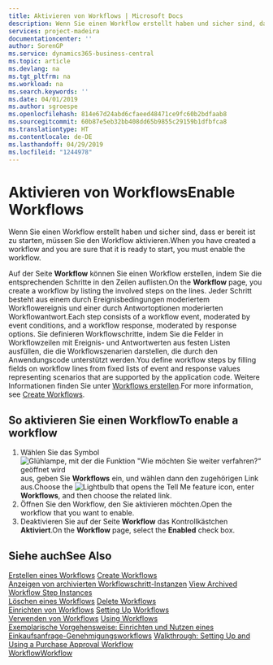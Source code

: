 ```yaml
---
title: Aktivieren von Workflows | Microsoft Docs
description: Wenn Sie einen Workflow erstellt haben und sicher sind, dass er bereit ist zu starten, müssen Sie den Workflow aktivieren.
services: project-madeira
documentationcenter: ''
author: SorenGP
ms.service: dynamics365-business-central
ms.topic: article
ms.devlang: na
ms.tgt_pltfrm: na
ms.workload: na
ms.search.keywords: ''
ms.date: 04/01/2019
ms.author: sgroespe
ms.openlocfilehash: 814e67d24abd6cfaeed48471ce9fc60b2bdfaab8
ms.sourcegitcommit: 60b87e5eb32bb408dd65b9855c29159b1dfbfca8
ms.translationtype: HT
ms.contentlocale: de-DE
ms.lasthandoff: 04/29/2019
ms.locfileid: "1244978"
---
```

# <a name="enable-workflows"></a><span data-ttu-id="a3077-103">Aktivieren von Workflows</span><span class="sxs-lookup"><span data-stu-id="a3077-103">Enable Workflows</span></span>
<span data-ttu-id="a3077-104">Wenn Sie einen Workflow erstellt haben und sicher sind, dass er bereit ist zu starten, müssen Sie den Workflow aktivieren.</span><span class="sxs-lookup"><span data-stu-id="a3077-104">When you have created a workflow and you are sure that it is ready to start, you must enable the workflow.</span></span>  

 <span data-ttu-id="a3077-105">Auf der Seite **Workflow** können Sie einen Workflow erstellen, indem Sie die entsprechenden Schritte in den Zeilen auflisten.</span><span class="sxs-lookup"><span data-stu-id="a3077-105">On the **Workflow** page, you create a workflow by listing the involved steps on the lines.</span></span> <span data-ttu-id="a3077-106">Jeder Schritt besteht aus einem durch Ereignisbedingungen moderiertem Workflowereignis und einer durch Antwortoptionen moderierten Workflowantwort.</span><span class="sxs-lookup"><span data-stu-id="a3077-106">Each step consists of a workflow event, moderated by event conditions, and a workflow response, moderated by response options.</span></span> <span data-ttu-id="a3077-107">Sie definieren Workflowschritte, indem Sie die Felder in Workflowzeilen mit Ereignis- und Antwortwerten aus festen Listen ausfüllen, die die Workflowszenarien darstellen, die durch den Anwendungscode unterstützt werden.</span><span class="sxs-lookup"><span data-stu-id="a3077-107">You define workflow steps by filling fields on workflow lines from fixed lists of event and response values representing scenarios that are supported by the application code.</span></span> <span data-ttu-id="a3077-108">Weitere Informationen finden Sie unter [Workflows erstellen](across-how-to-create-workflows.md).</span><span class="sxs-lookup"><span data-stu-id="a3077-108">For more information, see [Create Workflows](across-how-to-create-workflows.md).</span></span>  

## <a name="to-enable-a-workflow"></a><span data-ttu-id="a3077-109">So aktivieren Sie einen Workflow</span><span class="sxs-lookup"><span data-stu-id="a3077-109">To enable a workflow</span></span>  
1.  <span data-ttu-id="a3077-110">Wählen Sie das Symbol ![Glühlampe, mit der die Funktion "Wie möchten Sie weiter verfahren?“ geöffnet wird](media/ui-search/search_small.png "Wie möchten Sie weiter verfahren?") aus, geben Sie **Workflows** ein, und wählen dann den zugehörigen Link aus.</span><span class="sxs-lookup"><span data-stu-id="a3077-110">Choose the ![Lightbulb that opens the Tell Me feature](media/ui-search/search_small.png "Tell me what you want to do") icon, enter **Workflows**, and then choose the related link.</span></span>  
2.  <span data-ttu-id="a3077-111">Öffnen Sie den Workflow, den Sie aktivieren möchten.</span><span class="sxs-lookup"><span data-stu-id="a3077-111">Open the workflow that you want to enable.</span></span>  
3.  <span data-ttu-id="a3077-112">Deaktivieren Sie auf der Seite **Workflow** das Kontrollkästchen **Aktiviert**.</span><span class="sxs-lookup"><span data-stu-id="a3077-112">On the **Workflow** page, select the **Enabled** check box.</span></span>  

## <a name="see-also"></a><span data-ttu-id="a3077-113">Siehe auch</span><span class="sxs-lookup"><span data-stu-id="a3077-113">See Also</span></span>  
 <span data-ttu-id="a3077-114">[Erstellen eines Workflows](across-how-to-create-workflows.md) </span><span class="sxs-lookup"><span data-stu-id="a3077-114">[Create Workflows](across-how-to-create-workflows.md) </span></span>  
 <span data-ttu-id="a3077-115">[Anzeigen von archivierten Workflowschritt-Instanzen](across-how-to-view-archived-workflow-step-instances.md) </span><span class="sxs-lookup"><span data-stu-id="a3077-115">[View Archived Workflow Step Instances](across-how-to-view-archived-workflow-step-instances.md) </span></span>  
 <span data-ttu-id="a3077-116">[Löschen eines Workflows](across-how-to-delete-workflows.md) </span><span class="sxs-lookup"><span data-stu-id="a3077-116">[Delete Workflows](across-how-to-delete-workflows.md) </span></span>  
 <span data-ttu-id="a3077-117">[Einrichten von Workflows](across-set-up-workflows.md) </span><span class="sxs-lookup"><span data-stu-id="a3077-117">[Setting Up Workflows](across-set-up-workflows.md) </span></span>  
 <span data-ttu-id="a3077-118">[Verwenden von Workflows](across-use-workflows.md) </span><span class="sxs-lookup"><span data-stu-id="a3077-118">[Using Workflows](across-use-workflows.md) </span></span>  
 <span data-ttu-id="a3077-119">[Exemplarische Vorgehensweise: Einrichten und Nutzen eines Einkaufsanfrage-Genehmigungsworkflows](walkthrough-setting-up-and-using-a-purchase-approval-workflow.md) </span><span class="sxs-lookup"><span data-stu-id="a3077-119">[Walkthrough: Setting Up and Using a Purchase Approval Workflow](walkthrough-setting-up-and-using-a-purchase-approval-workflow.md) </span></span>  
 [<span data-ttu-id="a3077-120">Workflow</span><span class="sxs-lookup"><span data-stu-id="a3077-120">Workflow</span></span>](across-workflow.md)   
